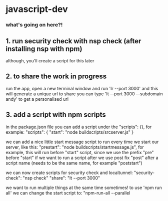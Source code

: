 # javascript-dev

### what's going on here?!


## 1. run security check with nsp check (after installing nsp with npm)
although, you'll create a script for this later

## 2. to share the work in progress
run the app, open a new terminal window and run 'lr --port 3000'
and this will generate a unique url to share
you can type 'lt --port 3000 --subdomain andy' to get a personalised url

## 3. add a script with npm scripts
in the package.json file you can add a script under the "scripts": {}, for example:
"scripts": {
    "start": "node buildscripts/srcserver.js"
}

we can add a nice little start message script to run every time we start our server, like this:
"prestart": "node buildscripts/startmessage.js", for example,
this will run before "start" script, since we use the prefix "pre" before "start"
if we want to run a script after we use post fix "post" after a script name
(needs to be the same name, for example "poststart")

we can now create scripts for security check and localtunnel:
"security-check": "nsp check"
"share": "lt --port 3000"

we want to run multiple things at the same time sometimes!
to use 'npm run all' we can change the start script to: "npm-run-all --parallel <script> <script>"
for example "npm-run-all --parallel security-check open-src"
(to run "silently" type: npm start -s)


@see package.json for all scripts

## 4. transpilers?!

babel to transpile the latest version of javascript down to es5 (for those who don't support es6)
add a .babelrc file and add
{
    "presets":["latest"]
}

to use babel we need to add it to our package.json file, specifically to the prestart script:
"prestart": "babel-node buildsc...."
we can use it for our src server(srcserver.js) too:
"open-src": "babel-node buildscript..." and now we can use es syntax, like import express from 'express';

## 5. bundling
nowadays you need to bundle up code that the browser can consume,
but you can also use a bundler create different file structures

# 5.1 module format
es6 modules is a standardized, statically analyzable
(improved autocomplete, intelligent refactoring, fail fast, tree shaking)
tree shaking = dead code elimination
es6 is easy to read (named imports, defaults exports)

# 5.2 the bundler -- webpack
webpack bundle all our assets up into a single file that runs in our target environment, for example the web.
we will configure webpack in a js file (like webpack.config.js)

@see webpack.config.dev.js

# 5.3 configure express to use webpack


## 6. sourcemap
maps code back to original source code
part of our build
downloaded if you open developer tools (only downloaded when you need it)

## 7. linting using eslint
a linter helps you:
enforce consistence curly brace position, confirm/alert, trailing commas, globals, eval
avoid mistakes like: extra parenthesis, overwriting function, assignment in conditional, missing default case in switch, debugger /console.log in production

"extends": "eslint: recommended" --> tells eslint to use the recommended rules (warnings and errors)
           "plugin:import/errors" and "plugin:import/warning" --> adds enhanced linting of es6 import syntax
"parseroption": {
    "ecmaversion": 7 --> using version of javascript 7
    "sourcetype": "module" --> using standard javascript modules
}

"env": { --> declare some environments that lint should be aware of, like the browser, node, mocha etc

"rules": { --> any rules we want to override
    "no-console": 1 --> 0 == off, 1 == warning, 2 == error, so if you feel strongly about a rule you can set it to 2, and it will break your build
}

to use the lint watch library add i into package.json, for example:
"lint": "esw webpack.config.* src buildscripts"

@see package.json

## 8. tests
unit tests --> small units, single functions
    should run every time you hit save (automatic)
integration test --> testing multiple items (clicking and waiting)


## 9. continuous integration (ci)
let's create a ci server!
    Run Automated build
    Run your tests
    Check code coverage
    Automate deployment
Travis CI™
